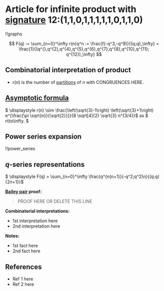 # Article for infinite product with [signature](../product_signature.html) 12:(1,1,0,1,1,1,1,1,0,1,1,0) 

!!graphs

$$ F(q) := \sum_{n=0}^\infty r(n)q^n := \frac{f(-q^3,-q^9)}{(q;q)_\infty} = \frac{1}{(q^{},q^{2},q^{4},q^{5},q^{6},q^{7},q^{8},q^{10},q^{11}; q^{12})_\infty} $$

## Combinatorial interpretation of product

- $r(n)$ is the number of [partitions](../partitions.html#integer_partitions) of $n$ with CONGRUENCES HERE.

## [Asymptotic formula](../asymptotics.html)

$ \displaystyle r(n) \sim \frac{\left(\sqrt{3}-1\right) \left(\sqrt{3}+1\right) e^{\frac{\pi  \sqrt{n}}{\sqrt{2}}}}{8 \sqrt[4]{2} \sqrt{3} n^{3/4}}$ as $ n\to\infty. $

## Power series expansion

!!power_series

## $q$-series representations

$ \displaystyle F(q) = \sum_{n=0}^\infty \frac{q^{n(n+1)}(-q^2;q^2)_n}{(q;q)_{2n+1}}$

**[Bailey pair](../Bailey_pairs.html) proof:**
> PROOF HERE OR DELETE THIS LINE

**Combinatorial interpretations:**
- 1st interpretation here
- 2nd interpretation here

**Notes:**
- 1st fact here
- 2nd fact here

## References
- Ref 1 here
- Ref 2 here
